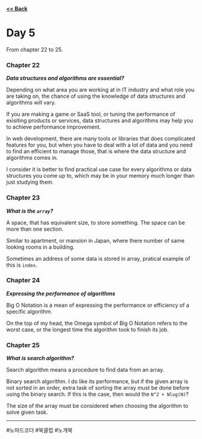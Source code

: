 <a href="https://github.com/tyomhk2015/book/tree/main/IT_misc_wiki" rel="noopener noreferrer"><b><< Back</b></a>

# Day 5

From chapter 22 to 25.



### Chapter 22

<b><i>Data structures and algorithms are essential?</i></b>

Depending on what area you are working at in IT industry and what role you are taking on, the chance of using the knowledge of data structures and algorithms will vary.

If you are making a game or SaaS tool, or tuning the performance of exisiting products or services, data structures and algorithms may help you to achieve performance improvement.

In web development, there are many tools or libraries that does complicated features for you, but when you have to deal with a lot of data and you need to find an efficient to manage those, that is where the data structure and algorithms comes in.

I consider it is better to find practical use case for every algorithms or data structures you come up to, which may be in your memory much longer than just studying them.


### Chapter 23

<b><i>What is the `array`?</i></b>

A space, that has equivalent size, to store something. The space can be more than one section.

Similar to apartment, or mansion in Japan, where there number of same looking rooms in a building.

Sometimes an address of some data is stored in array, pratical example of this is `index`.


### Chapter 24

<b><i>Expressing the performance of algorithms</i></b>

Big O Notation is a mean of expressing the performance or efficiency of a specific algorithm.

On the top of my head, the Omega symbol of Big O Notation refers to the worst case, or the longest time the algorithm took to finish its job.

### Chapter 25

<b><i>What is search algorithm?</i></b>

Search algorithm means a procedure to find data from an array.

Binary search algorithm. I do like its performance, but if the given array is not sorted in an order, extra task of sorting the array must be done before using the binary search. If this is the case, then would the `N^2 + Nlog(N)`?

The size of the array must be considered when choosing the algorithm to solve given task.

<hr>

 #노마드코더 #북클럽 #노개북